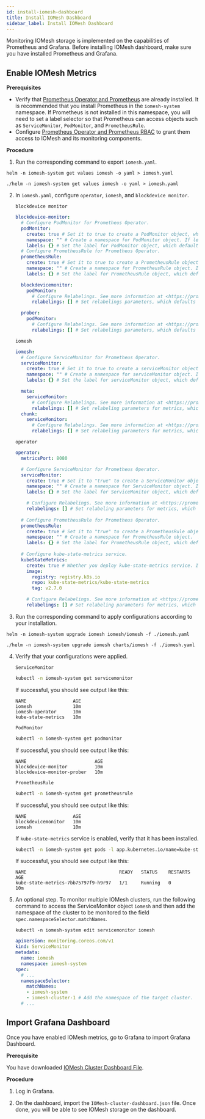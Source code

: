 ```yaml
---
id: install-iomesh-dashboard
title: Install IOMesh Dashboard
sidebar_label: Install IOMesh Dashboard
---
```


Monitoring IOMesh storage is implemented on the capabilities of Prometheus and Grafana. Before installing IOMesh dashboard, make sure you have installed Prometheus and Grafana.

## Enable IOMesh Metrics

**Prerequisites**

- Verify that [Prometheus Operator and Prometheus](https://github.com/prometheus-operator/prometheus-operator#quickstart) are already installed. It is recommended that you install Prometheus in the `iomesh-system` namespace. If Prometheus is not installed in this namespace, you will need to set a label selector so that Prometheus can access objects such as `ServiceMonitor`, `PodMonitor`, and `PrometheusRule`.
- Configure [Prometheus Operator and Prometheus RBAC](https://github.com/prometheus-operator/prometheus-operator/blob/main/Documentation/rbac.md) to grant them access to IOMesh and its monitoring components.

**Procedure**

1. Run the corresponding command to export `iomesh.yaml`.

<!--DOCUSAURUS_CODE_TABS-->

<!--Quick/Custom-->
```shell
helm -n iomesh-system get values iomesh -o yaml > iomesh.yaml
```
<!--Offline-->
```shell
./helm -n iomesh-system get values iomesh -o yaml > iomesh.yaml
```
<!--END_DOCUSAURUS_CODE_TABS-->


2. In `iomesh.yaml`, configure `operator`, `iomesh`, and `blockdevice monitor`.

    `blockdevice monitor`   
    ```yaml
    blockdevice-monitor:
      # Configure PodMonitor for Prometheus Operator.
      podMonitor:
        create: true # Set it to true to create a PodMonitor object, which defaults to false.
        namespace: "" # Create a namespace for PodMonitor object. If left blank, "iomesh-system" will be specified.
        labels: {} # Set the label for PodMonitor object, which defaults to blank.
      # Configure PrometheusRule for Prometheus Operator.
      prometheusRule:
        create: true # Set it to true to create a PrometheusRule object, which defaults to false.
        namespace: "" # Create a namespace for PrometheusRule object. If left blank, "iomesh-system" will be specified.
        labels: {} # Set the label for PrometheusRule object, which defaults to blank.
   
      blockdevicemonitor:
        podMonitor:
          # Configure Relabelings. See more information at <https://prometheus.io/docs/prometheus/latest/configuration/configuration/#relabel_config>. 
          relabelings: [] # Set relabelings parameters, which defaults to blank.

      prober:
        podMonitor:
          # Configure Relabelings. See more information at <https://prometheus.io/docs/prometheus/latest/configuration/configuration/#relabel_config>. 
          relabelings: [] # Set relabelings parameters, which defaults to blank.
    ```
    `iomesh` 
    ```yaml
    iomesh:
      # Configure ServiceMonitor for Prometheus Operator.
      serviceMonitor:
        create: true # Set it to true to create a serviceMonitor object, which defaults to false.
        namespace: "" # Create a namespace for serviceMonitor object. If left blank, "iomesh-system" will be specified.
        labels: {} # Set the label for serviceMonitor object, which defaults to blank. 

      meta:
        serviceMonitor:
          # Configure Relabelings. See more information at <https://prometheus.io/docs/prometheus/latest/configuration/configuration/#relabel_config>.
          relabelings: [] # Set relabeling parameters for metrics, which defaults to blank.
      chunk:
        serviceMonitor:
          # Configure Relabelings. See more information at <https://prometheus.io/docs/prometheus/latest/configuration/configuration/#relabel_config>.  
          relabelings: [] # Set relabeling parameters for metrics, which defaults to blank.
    ```
    `operator`
    ```yaml
    operator:
      metricsPort: 8080

      # Configure ServiceMonitor for Prometheus Operator.
      serviceMonitor: 
        create: true # Set it to "true" to create a ServiceMonitor object, which defaults to "false".
        namespace: "" # Create a namespace for ServiceMonitor object. If left blank, "iomesh-system" will be specified.
        labels: {} # Set the label for ServiceMonitor object, which defaults to blank.

        # Configure Relabelings. See more information at <https://prometheus.io/docs/prometheus/latest/configuration/configuration/#relabel_config>
        relabelings: [] # Set relabeling parameters for metrics, which defaults to blank.
      
      # Configure PrometheusRule for Prometheus Operator.
      prometheusRule:
        create: true # Set it to "true" to create a PrometheusRule object, which defaults to "false".
        namespace: "" # Create a namespace for PrometheusRule object.  If left blank, "iomesh-system" will be specified.
        labels: {} # Set the label for PrometheusRule object, which defaults to blank.
  
      # Configure kube-state-metrics service.
      kubeStateMetrics:
        create: true # Whether you deploy kube-state-metrics service. If it is already deployed, set it to false.
        image:
          registry: registry.k8s.io
          repo: kube-state-metrics/kube-state-metrics
          tag: v2.7.0

        # Configure Relabelings. See more information at <https://prometheus.io/docs/prometheus/latest/configuration/configuration/#relabel_config>
        relabelings: [] # Set relabeling parameters for metrics, which defaults to blank.
    ```

3. Run the corresponding command to apply configurations according to your installation.

<!--DOCUSAURUS_CODE_TABS-->

<!--Quick/Custom-->
```shell
helm -n iomesh-system upgrade iomesh iomesh/iomesh -f ./iomesh.yaml
```
<!--Offline-->
```shell
./helm -n iomesh-system upgrade iomesh charts/iomesh -f ./iomesh.yaml
```
<!--END_DOCUSAURUS_CODE_TABS-->

4. Verify that your configurations were applied.

    `ServiceMonitor`
    ```bash
    kubectl -n iomesh-system get servicemonitor
    ```

    If successful, you should see output like this:

    ```output
    NAME                 AGE
    iomesh               10m
    iomesh-operator      10m
    kube-state-metrics   10m
    ````
    
    `PodMonitor`

    ```bash
    kubectl -n iomesh-system get podmonitor
    ```
    If successful, you should see output like this:

    ```output
    NAME                         AGE
    blockdevice-monitor          10m
    blockdevice-monitor-prober   10m
    ```
    
    `PrometheusRule`

    ```bash
    kubectl -n iomesh-system get prometheusrule
    ```

    If successful, you should see output like this:
    
    ```output
    NAME                 AGE
    blockdevicemonitor   10m
    iomesh               10m
    ```

    If `kube-state-metrics` service is enabled, verify that it has been installed.

    ```bash
    kubectl -n iomesh-system get pods -l app.kubernetes.io/name=kube-state-metrics
    ```

    If successful, you should see output like this:
    ```output
    NAME                                  READY   STATUS    RESTARTS   AGE
    kube-state-metrics-7bb75797f9-h9r97   1/1     Running   0          10m
    ```
5. An optional step. To monitor multiple IOMesh clusters, run the following command to access the ServiceMonitor object `iomesh` and then add the namespace of the cluster to be monitored to the field `spec.namespaceSelector.matchNames`. 

    ```shell
    kubectl -n iomesh-system edit servicemonitor iomesh
    ```
    ```yaml
    apiVersion: monitoring.coreos.com/v1
    kind: ServiceMonitor
    metadata:
      name: iomesh
      namespace: iomesh-system
    spec:
      # ...
      namespaceSelector:
        matchNames:
        - iomesh-system
        - iomesh-cluster-1 # Add the namespace of the target cluster.
      # ...
    ```


## Import Grafana Dashboard

Once you have enabled IOMesh metrics, go to Grafana to import Grafana Dashboard.

**Prerequisite**

You have downloaded [IOMesh Cluster Dashboard File](../appendices/downloads).

**Procedure**

1. Log in Grafana.

2. On the dashboard, import the `IOMesh-cluster-dashboard.json` file. Once done, you will be able to see IOMesh storage on the dashboard.





